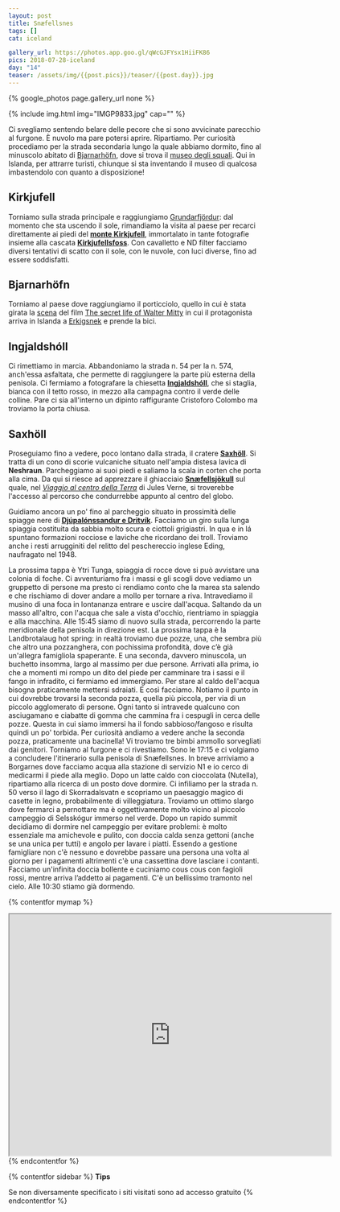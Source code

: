 ```yaml
---
layout: post
title: Snæfellsnes
tags: []
cat: iceland

gallery_url: https://photos.app.goo.gl/qWcGJFYsx1HiiFK86
pics: 2018-07-28-iceland
day: "14"
teaser: /assets/img/{{post.pics}}/teaser/{{post.day}}.jpg
---
```


{% google_photos page.gallery_url none %}

{% include img.html img="IMGP9833.jpg" cap="" %}

Ci svegliamo sentendo belare delle pecore che si sono avvicinate parecchio al furgone. È nuvolo ma pare potersi aprire. Ripartiamo. Per curiosità procediamo per la strada secondaria lungo la quale abbiamo dormito, fino al minuscolo abitato di [Bjarnarhöfn](https://www.west.is/en/service/bjarnarhofn), dove si trova il [museo degli squali](https://bjarnarhofn.is/shark-museum/). Qui in Islanda, per attrarre turisti, chiunque si sta inventando il museo di qualcosa imbastendolo con quanto a disposizione!

## Kirkjufell

Torniamo sulla strada principale e raggiungiamo [Grundarfjördur](https://guidetoiceland.is/travel-iceland/drive/grundarfjordur): dal momento che sta uscendo il sole, rimandiamo la visita al paese per recarci direttamente ai piedi del [**monte Kirkjufell**](https://guidetoiceland.is/travel-iceland/drive/kirkjufell), immortalato in tante fotografie insieme alla cascata [**Kirkjufellsfoss**](https://www.west.is/en/place/kirkjufellsfoss). Con cavalletto e ND filter facciamo diversi tentativi di scatto con il sole, con le nuvole, con luci diverse, fino ad essere soddisfatti.

## Bjarnarhöfn

Torniamo al paese dove raggiungiamo il porticciolo, quello in cui è stata girata la [scena](https://www.youtube.com/watch?v=7Z6zk5aJR28) del film [The secret life of Walter Mitty](https://it.wikipedia.org/wiki/I_sogni_segreti_di_Walter_Mitty) in cui il protagonista arriva in Islanda a [Erkigsnek](https://www.legendarytrips.com/the-secret-life-of-walter-mitty-filming-locations-and-itinerary/) e prende la bici.

## Ingjaldshóll

Ci rimettiamo in marcia. Abbandoniamo la strada n. 54 per la n. 574, anch'essa asfaltata, che permette di raggiungere la parte più esterna della penisola. Ci fermiamo a fotografare la chiesetta [**Ingjaldshóll**](https://guidetoiceland.is/connect-with-locals/regina/the-historical-ingjaldsholl-on-the-snaefellsnes-peninsula-in-west-iceland), che si staglia, bianca con il tetto rosso, in mezzo alla campagna contro il verde delle colline. Pare ci sia all'interno un dipinto raffigurante Cristoforo Colombo ma troviamo la porta chiusa.

## Saxhöll

Proseguiamo  fino a vedere, poco lontano dalla strada, il cratere [**Saxhöll**](https://guidetoiceland.is/travel-iceland/drive/saxholl). Si tratta di un cono di scorie vulcaniche situato nell'ampia distesa lavica di **Neshraun**. Parcheggiamo ai suoi piedi e saliamo la scala in corten che porta alla cima. Da qui si riesce ad apprezzare il ghiacciaio [**Snæfellsjökull**](https://www.visiticeland.com/article/snaefellsjokull-national-park) sul quale, nel [*Viaggio al centro della Terra*](https://it.wikipedia.org/wiki/Viaggio_al_centro_della_Terra) di Jules Verne, si troverebbe l'accesso al percorso che condurrebbe appunto al centro del globo.

Guidiamo ancora un po' fino al parcheggio situato in prossimità delle spiagge nere di [**Djúpalónssandur e Dritvík**](https://guidetoiceland.is/connect-with-locals/regina/djupalonssandur-beach-a-lava-wonderland). Facciamo un giro sulla lunga spiaggia costituita da sabbia molto scura e ciottoli grigiastri. In qua e in lá spuntano formazioni rocciose e laviche che ricordano dei troll. Troviamo anche i resti arrugginiti del relitto del peschereccio inglese Eding, naufragato nel 1948. 

La prossima tappa è Ytri Tunga, spiaggia di rocce dove si può avvistare una colonia di foche. Ci avventuriamo fra i massi e gli scogli dove vediamo un gruppetto di persone ma presto ci rendiamo conto che la marea sta salendo e che rischiamo di dover andare a mollo per tornare a riva. Intravediamo il musino di una foca in lontananza entrare e uscire dall'acqua. Saltando da un masso all'altro, con l'acqua che sale a vista d'occhio, rientriamo in spiaggia e alla macchina. Alle 15:45 siamo di nuovo sulla strada, percorrendo la parte meridionale della penisola in direzione est. La prossima tappa è la Landbrotalaug hot spring: in realtà troviamo due pozze, una, che sembra più che altro una pozzanghera, con pochissima profondità, dove c’è già un'allegra famigliola spaperante. E una seconda, davvero minuscola, un buchetto insomma, largo al massimo per due persone. Arrivati alla prima, io che a momenti mi rompo un dito del piede per camminare tra i sassi e il fango in infradito, ci fermiamo ed immergiamo. Per stare al caldo dell'acqua bisogna praticamente mettersi sdraiati. E così facciamo. Notiamo il punto in cui dovrebbe trovarsi la seconda pozza, quella più piccola, per via di un piccolo agglomerato di persone. Ogni tanto si intravede qualcuno con asciugamano e ciabatte di gomma che cammina fra i cespugli in cerca delle pozze. Questa in cui siamo immersi ha il fondo sabbioso/fangoso e risulta quindi un po' torbida. Per curiosità andiamo a vedere anche la seconda pozza, praticamente una bacinella! Vi troviamo tre bimbi ammollo sorvegliati dai genitori. Torniamo al furgone e ci rivestiamo. Sono le 17:15 e ci volgiamo a concludere l'itinerario sulla penisola di Snæfellsnes. In breve arriviamo a Borgarnes dove facciamo acqua alla stazione di servizio N1 e io cerco di medicarmi il piede alla meglio. Dopo un latte caldo con cioccolata (Nutella), ripartiamo alla ricerca di un posto dove dormire. Ci infiliamo per la strada n. 50 verso il lago di Skorradalsvatn e scopriamo un paesaggio magico di casette in legno, probabilmente di villeggiatura. Troviamo un ottimo slargo dove fermarci a pernottare ma è oggettivamente molto vicino al piccolo campeggio di  Selsskógur immerso nel verde. Dopo un rapido summit decidiamo di dormire nel campeggio per evitare problemi: è molto essenziale ma amichevole e pulito, con doccia calda senza gettoni (anche se una unica per tutti) e angolo per lavare i piatti. Essendo a gestione famigliare non c'è nessuno e dovrebbe passare una persona una volta al giorno per i pagamenti altrimenti c'è una cassettina dove lasciare i contanti. Facciamo un'infinita doccia bollente e cuciniamo cous cous con fagioli rossi, mentre arriva l’addetto ai pagamenti. C'è un bellissimo tramonto nel cielo. Alle 10:30 stiamo già dormendo.

{% contentfor mymap %}
<iframe src="https://www.google.com/maps/d/embed?mid=1MUdoYkzzkdKcK6cf8PJGEDNOyEEY3ivH&ehbc=2E312F" width="640" height="480"></iframe>
{% endcontentfor %}

{% contentfor sidebar %}
**Tips**  

Se non diversamente specificato i siti visitati sono ad accesso gratuito
{% endcontentfor %}
